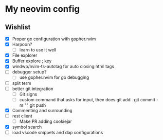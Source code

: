 # My neovim config

## Wishlist

- [x] Proper go configuration with gopher.nvim
- [x] Harpoon?
  - [ ] learn to use it well
- [x] File explorer
- [x] Buffer explore ; key
- [x] windwp/nvim-ts-autotag for auto closing html tags
- [ ] debugger setup?
  - [ ] use gopher.nvim for go debugging
- [ ] split term
- [ ] better git integration
  - [ ] Git signs
  - [ ] custom command that asks for input, then does git add . <cr> git commit -m "" <cr> git push
- [x] Commenting and surrounding
- [ ] rest client
  - [ ] Make PR adding cookiejar
- [x] symbol search
- [ ] load vscode snippets and dap configurations
